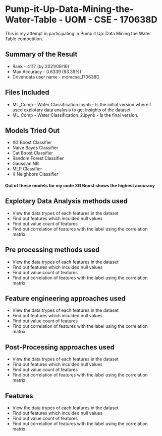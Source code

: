 # Pump-it-Up-Data-Mining-the-Water-Table - UOM - CSE - 170638D
This is my attempt in participating in Pump it Up: Data Mining the Water Table competition.

## Summary of the Result
* Rank - 4117 (by 2021/09/16)
* Max Accuracy - 0.6339 (63.39%)
* Drivendata user name - moracse_170638D

## Files Included
* ML_Comp - Water Classification.ipynb - Is the initial version where I used explotary data analysis to get insights of the dataset
* ML_Comp - Water Classification_2.ipynb - Is the final version.

## Models Tried Out
* XG Boost Classifier
* Naive Bayes Classifier
* Cat Boost Classifier
* Random Forest Classifier
* Gaussian NB
* MLP Classifier
* K Neighbors Classifier

#### Out of these models for my code XG Boost shows the highest accuracy

## Explotary Data Analysis methods used
* View the data trypes of each features in the dataset
* Find out features which inculded null values
* Find out value count of features
* Find out correlation of features with the label using the correlation matrix

## Pre processing methods used
* View the data trypes of each features in the dataset
* Find out features which inculded null values
* Find out value count of features
* Find out correlation of features with the label using the correlation matrix

## Feature engineering approaches used
* View the data trypes of each features in the dataset
* Find out features which inculded null values
* Find out value count of features
* Find out correlation of features with the label using the correlation matrix

## Post-Processing approaches used
* View the data trypes of each features in the dataset
* Find out features which inculded null values
* Find out value count of features
* Find out correlation of features with the label using the correlation matrix

## Features
* View the data trypes of each features in the dataset
* Find out features which inculded null values
* Find out value count of features
* Find out correlation of features with the label using the correlation matrix



